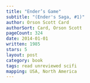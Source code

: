 ```yaml
---
title: "Ender’s Game"
subtitle: "(Ender's Saga, #1)"
author: Orson Scott Card
authorSort: Card, Orson Scott
pageCount: 324
date: 2014-01-01
written: 1985
stars: 5
layout: post
category: book
tags: read unreviewed scifi
mapping: USA, North America
---
```

